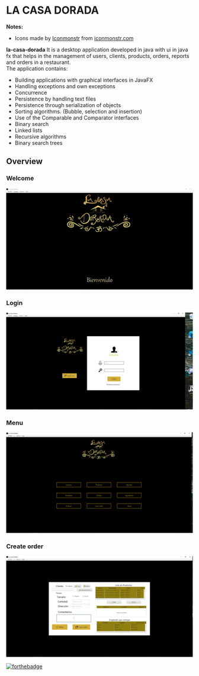 # LA CASA DORADA
<b>Notes:</b><br>
  <ul>
  <li><div>Icons made by <a href="https://iconmonstr.com/about/" title="Iconmonstr">Iconmonstr</a> from <a href="https://iconmonstr.com/" 		   
  title="Flaticon">iconmonstr.com</a> </div></li>
  </ul>

  <b>la-casa-dorada</b> 
It is a desktop application developed in java with ui in java fx that helps in the management of users, clients, products, orders, reports and orders in a restaurant.<br>
The application contains:
  <ul>
  <li>Building applications with graphical interfaces in JavaFX</li>
  <li>Handling exceptions and own exceptions</li>
  <li>Concurrence</li>
  <li>Persistence by handling text files</li>
  <li>Persistence through serialization of objects</li>
  <li>Sorting algorithms. (Bubble, selection and insertion)</li>
  <li>Use of the Comparable and Comparator interfaces</li>
  <li>Binary search</li>
  <li>Linked lists</li>
  <li>Recursive algorithms</li>
  <li>Binary search trees</li>
  </ul>
  
## Overview
### Welcome
  ![Overview](images/Welcome.PNG?raw=true)
  
  ### Login
  ![Overview](images/Login.PNG?raw=true)
  
  ### Menu
  ![Overview](images/Menu.PNG?raw=true)
  
  ### Create order
  ![Overview](images/CreateOrder.PNG?raw=true)
  
  

  [![forthebadge](https://forthebadge.com/images/badges/made-with-java.svg)](https://forthebadge.com)




  
